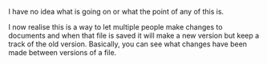 
I have no idea what is going on or what the point of any of this is.

I now realise this is a way to let multiple people make changes to documents
and when that file is saved it will make a new version but keep a track of
the old version. Basically, you can see what changes have been made between
versions of a file.
